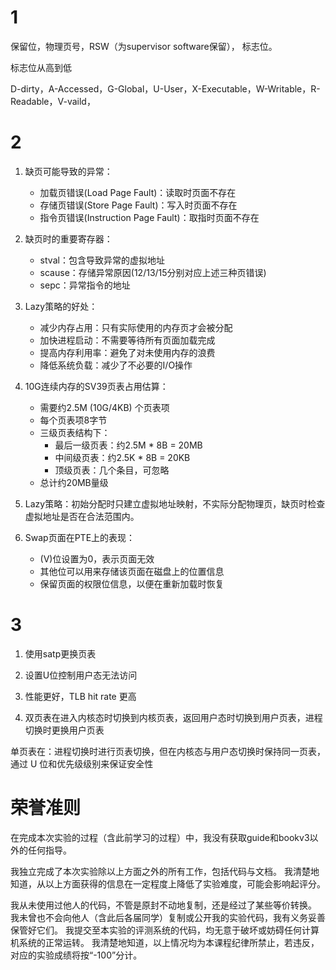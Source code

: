 # 1

保留位，物理页号，RSW（为supervisor software保留）， 标志位。

标志位从高到低

D-dirty，A-Accessed，G-Global，U-User，X-Executable，W-Writable，R-Readable，V-vaild，

# 2

1. 缺页可能导致的异常：
   - 加载页错误(Load Page Fault)：读取时页面不存在
   - 存储页错误(Store Page Fault)：写入时页面不存在
   - 指令页错误(Instruction Page Fault)：取指时页面不存在

2. 缺页时的重要寄存器：
   - stval：包含导致异常的虚拟地址
   - scause：存储异常原因(12/13/15分别对应上述三种页错误)
   - sepc：异常指令的地址

3. Lazy策略的好处：
   - 减少内存占用：只有实际使用的内存页才会被分配
   - 加快进程启动：不需要等待所有页面加载完成
   - 提高内存利用率：避免了对未使用内存的浪费
   - 降低系统负载：减少了不必要的I/O操作

4. 10G连续内存的SV39页表占用估算：
   - 需要约2.5M (10G/4KB) 个页表项
   - 每个页表项8字节
   - 三级页表结构下：
     - 最后一级页表：约2.5M * 8B = 20MB
     - 中间级页表：约2.5K * 8B = 20KB
     - 顶级页表：几个条目，可忽略
   - 总计约20MB量级

5. Lazy策略：初始分配时只建立虚拟地址映射，不实际分配物理页，缺页时检查虚拟地址是否在合法范围内。

6. Swap页面在PTE上的表现：
   - (V)位设置为0，表示页面无效
   - 其他位可以用来存储该页面在磁盘上的位置信息
   - 保留页面的权限位信息，以便在重新加载时恢复

# 3

1. 使用satp更换页表

2. 设置U位控制用户态无法访问

3. 性能更好，TLB hit rate 更高

4. 双页表在进入内核态时切换到内核页表，返回用户态时切换到用户页表，进程切换时更换用户页表

单页表在：进程切换时进行页表切换，但在内核态与用户态切换时保持同一页表，通过 U 位和优先级级别来保证安全性

# 荣誉准则

在完成本次实验的过程（含此前学习的过程）中，我没有获取guide和bookv3以外的任何指导。 

我独立完成了本次实验除以上方面之外的所有工作，包括代码与文档。 我清楚地知道，从以上方面获得的信息在一定程度上降低了实验难度，可能会影响起评分。

我从未使用过他人的代码，不管是原封不动地复制，还是经过了某些等价转换。 我未曾也不会向他人（含此后各届同学）复制或公开我的实验代码，我有义务妥善保管好它们。 我提交至本实验的评测系统的代码，均无意于破坏或妨碍任何计算机系统的正常运转。 我清楚地知道，以上情况均为本课程纪律所禁止，若违反，对应的实验成绩将按“-100”分计。
